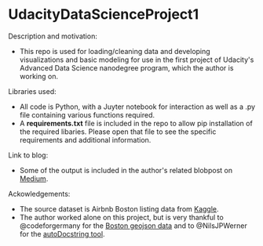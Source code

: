 # UdacityDataScienceProject1

Description and motivation: 
- This repo is used for loading/cleaning data and developing visualizations and basic modeling for use in the first project of Udacity's Advanced Data Science nanodegree program, which the author is working on. 

Libraries used: 
- All code is Python, with a Juyter notebook for interaction as well as a .py file containing various functions required.
- A **requirements.txt** file is included in the repo to allow pip installation of the required libaries. Please open that file to see the specific requirements and additional information.

Link to blog:
- Some of the output is included in the author's related blobpost on [Medium](https://medium.com/@justin.clark.home/exploring-boston-airbnb-data-what-influences-prices-e9056fc6e5dd).

Ackowledgements:
- The source dataset is Airbnb Boston listing data from [Kaggle](https://www.kaggle.com/datasets/airbnb/boston?resource=download).
- The author worked alone on this project, but is very thankful to @codeforgermany for the [Boston geojson data](https://github.com/codeforgermany/click_that_hood/blob/main/public/data/boston.geojson?short_path=46589b4) and to @NilsJPWerner for the [autoDocstring tool](https://github.com/NilsJPWerner/autoDocstring).